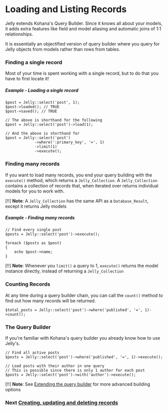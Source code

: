 # Loading and Listing Records

Jelly extends Kohana's Query Builder. Since it knows all about your models, it
adds extra features like field and model aliasing and automatic joins of 1:1
relationships.

It is essentially an objectified version of query builder where you query for
Jelly objects from models rather than rows from tables.

### Finding a single record

Most of your time is spent working with a single record, but to do that you
have to first locate it!

##### Example - Loading a single record

	$post = Jelly::select('post', 1);
	$post->loaded(); // TRUE
	$post->saved(); // TRUE

	// The above is shorthand for the following
	$post = Jelly::select('post')->load(1);

	// And the above is shorthand for
	$post = Jelly::select('post')
				 ->where(':primary_key', '=', 1)
				 ->limit(1)
				 ->execute();

### Finding many records

If you want to load many records, you end your query building with the
`execute()` method, which returns a `Jelly_Collection`. A `Jelly_Collection` contains a
collection of records that, when iterated over returns individual models for
you to work with.

[!!] **Note**: A `Jelly_Collection` has the same API as a `Database_Result`, except it returns Jelly models

##### Example - Finding many records

	// Find every single post
	$posts = Jelly::select('post')->execute();

	foreach ($posts as $post)
	{
		echo $post->name;
	}

[!!] **Note**: Whenever you `limit()` a query to 1, `execute()` returns the model instance directly, instead of returning a `Jelly_Collection`

### Counting Records

At any time during a query builder chain, you can call the `count()` method to
find out how many records will be returned.

	$total_posts = Jelly::select('post')->where('published', '=', 1)->count();

### The Query Builder

If you're familiar with Kohana's query builder you already know how to use Jelly's.

	// Find all active posts
	$posts = Jelly::select('post')->where('published', '=', 1)->execute();

	// Load posts with their author in one query
	// This is possible since there is only 1 author for each post
	$posts = Jelly::select('post')->with('author')->execute();

[!!] **Note**: See [Extending the query builder](jelly.extending-builder) for more advanced building options

### Next [Creating, updating and deleting records](jelly.cud)